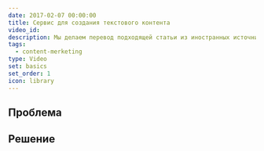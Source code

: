 ```yaml
---
date: 2017-02-07 00:00:00
title: Сервис для создания текстового контента
video_id: 
description: Мы делаем перевод подходящей статьи из иностранных источников.
tags:
  - content-merketing
type: Video
set: basics
set_order: 1
icon: library
---
```


## Проблема
 
## Решение